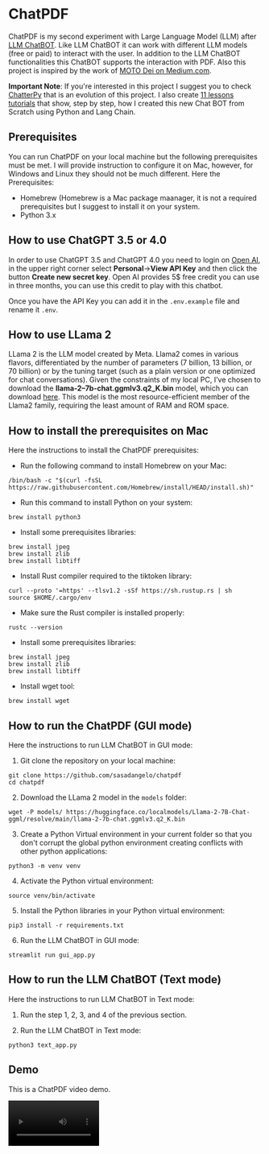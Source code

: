 # ChatPDF

ChatPDF is my second experiment with Large Language Model (LLM) after [LLM ChatBOT](https://github.com/sasadangelo/llmchatbot). Like LLM ChatBOT it can work with different LLM models (free or paid) to interact with the user. In addition to the LLM ChatBOT functionalities this ChatBOT supports the interaction with PDF. Also this project is inspired by the work of [MOTO Dei on Medium.com](https://medium.com/@daydreamersjp/integrating-the-chatpdf-feature-into-a-local-streamlit-chat-interface-including-non-openai-models-dc3cd3c9ed70).

**Important Note**:
If you're interested in this project I suggest you to check [ChatterPy](https://github.com/sasadangelo/chatterpy) that is an evolution of this project. I also create [11 lessons tutorials](https://github.com/sasadangelo/langchain-tutorials) that show, step by step, how I created this new Chat BOT from Scratch using Python and Lang Chain.

## Prerequisites

You can run ChatPDF on your local machine but the following prerequisites must be met. I will provide instruction to configure it on Mac, however, for Windows and Linux they should not be much different.
Here the Prerequisites:

* Homebrew (Homebrew is a Mac package maanager, it is not a required prerequisites but I suggest to install it on your system.
* Python 3.x

## How to use ChatGPT 3.5 or 4.0

In order to use ChatGPT 3.5 and ChatGPT 4.0 you need to login on [Open AI](https://beta.openai.com/signup), in the upper right corner select **Personal**->**View API Key** and then click the button **Create new secret key**. Open AI provides 5$ free credit you can use in three months, you can use this credit to play with this chatbot.

Once you have the API Key you can add it in the ```.env.example``` file and rename it ```.env```.

## How to use LLama 2

LLama 2 is the LLM model created by Meta. Llama2 comes in various flavors, differentiated by the number of parameters (7 billion, 13 billion, or 70 billion) or by the tuning target (such as a plain version or one optimized for chat conversations). Given the constraints of my local PC, I’ve chosen to download the **llama-2–7b-chat.ggmlv3.q2_K.bin** model, which you can download [here](https://huggingface.co/localmodels/Llama-2-7B-Chat-ggml/tree/main). This model is the most resource-efficient member of the Llama2 family, requiring the least amount of RAM and ROM space.

## How to install the prerequisites on Mac

Here the instructions to install the ChatPDF prerequisites:

* Run the following command to install Homebrew on your Mac:
```
/bin/bash -c "$(curl -fsSL https://raw.githubusercontent.com/Homebrew/install/HEAD/install.sh)"
```

* Run this command to install Python on your system:
```
brew install python3
```

* Install some prerequisites libraries:
```
brew install jpeg
brew install zlib
brew install libtiff
```

* Install Rust compiler required to the tiktoken library:
```
curl --proto '=https' --tlsv1.2 -sSf https://sh.rustup.rs | sh
source $HOME/.cargo/env
```

* Make sure the Rust compiler is installed properly:
```
rustc --version
```

* Install some prerequisites libraries:
```
brew install jpeg
brew install zlib
brew install libtiff
```

* Install wget tool:
```
brew install wget
```

## How to run the ChatPDF (GUI mode)

Here the instructions to run LLM ChatBOT in GUI mode:

1. Git clone the repository on your local machine:
  ```
  git clone https://github.com/sasadangelo/chatpdf
  cd chatpdf
  ```

2. Download the LLama 2 model in the ```models``` folder:
  ```
  wget -P models/ https://huggingface.co/localmodels/Llama-2-7B-Chat-ggml/resolve/main/llama-2-7b-chat.ggmlv3.q2_K.bin
  ```

3. Create a Python Virtual environment in your current folder so that you don't corrupt the global python environment creating conflicts with other python applications:
  ```
  python3 -m venv venv
  ```

4. Activate the Python virtual environment:
  ```
  source venv/bin/activate
  ```

5. Install the Python libraries in your Python virtual environment:
  ```
  pip3 install -r requirements.txt
  ```

6. Run the LLM ChatBOT in GUI mode:
  ```
  streamlit run gui_app.py
  ```

## How to run the LLM ChatBOT (Text mode)

Here the instructions to run LLM ChatBOT in Text mode:

1. Run the step 1, 2, 3, and 4 of the previous section.

2. Run the LLM ChatBOT in Text mode:
  ```
  python3 text_app.py
  ```

## Demo

This is a ChatPDF video demo.

<video src='https://github.com/sasadangelo/chatpdf/assets/12810456/073ee38c-c92d-40ac-a80a-8862d7eaeeea' width=180/>


